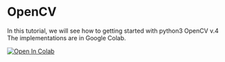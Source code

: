 # OpenCV
In this tutorial, we will see how to getting started with python3 OpenCV v.4
The implementations are in Google Colab.

[![Open In Colab](https://colab.research.google.com/assets/colab-badge.svg)](https://colab.research.google.com/github/farrokhkarimi/OpenCV/blob/master/Getting_Started_with_OpenCV.ipynb)
